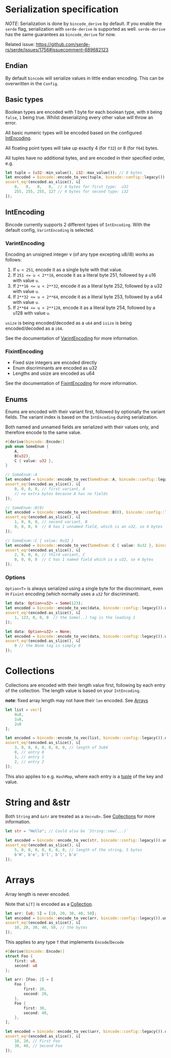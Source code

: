 # Serialization specification

*NOTE*: Serialization is done by `bincode_derive` by default. If you enable the `serde` flag, serialization with `serde-derive` is supported as well. `serde-derive` has the same guarantees as `bincode_derive` for now.

Related issue: <https://github.com/serde-rs/serde/issues/1756#issuecomment-689682123>

## Endian

By default `bincode` will serialize values in little endian encoding. This can be overwritten in the `Config`.

## Basic types

Boolean types are encoded with 1 byte for each boolean type, with `0` being `false`, `1` being true. Whilst deserializing every other value will throw an error.

All basic numeric types will be encoded based on the configured [IntEncoding](#intencoding).

All floating point types will take up exactly 4 (for `f32`) or 8 (for `f64`) bytes.

All tuples have no additional bytes, and are encoded in their specified order, e.g.
```rust
let tuple = (u32::min_value(), i32::max_value()); // 8 bytes
let encoded = bincode::encode_to_vec(tuple, bincode::config::legacy()).unwrap();
assert_eq!(encoded.as_slice(), &[
    0,   0,   0,   0,  // 4 bytes for first type:  u32
    255, 255, 255, 127 // 4 bytes for second type: i32
]);
```

## IntEncoding
Bincode currently supports 2 different types of `IntEncoding`. With the default config, `VarintEncoding` is selected.

### VarintEncoding
Encoding an unsigned integer v (of any type excepting u8/i8) works as follows:

1. If `u < 251`, encode it as a single byte with that value.
1. If `251 <= u < 2**16`, encode it as a literal byte 251, followed by a u16 with value `u`.
1. If `2**16 <= u < 2**32`, encode it as a literal byte 252, followed by a u32 with value `u`.
1. If `2**32 <= u < 2**64`, encode it as a literal byte 253, followed by a u64 with value `u`.
1. If `2**64 <= u < 2**128`, encode it as a literal byte 254, followed by a u128 with value `u`.

`usize` is being encoded/decoded as a `u64` and `isize` is being encoded/decoded as a `i64`.

See the documentation of [VarintEncoding](https://docs.rs/bincode/2.0.0-rc/bincode/config/struct.Configuration.html#method.with_variable_int_encoding) for more information.

### FixintEncoding

- Fixed size integers are encoded directly
- Enum discriminants are encoded as u32
- Lengths and usize are encoded as u64

See the documentation of [FixintEncoding](https://docs.rs/bincode/2.0.0-rc/bincode/config/struct.Configuration.html#method.with_fixed_int_encoding) for more information.

## Enums

Enums are encoded with their variant first, followed by optionally the variant fields. The variant index is based on the `IntEncoding` during serialization.

Both named and unnamed fields are serialized with their values only, and therefore encode to the same value.

```rust
#[derive(bincode::Encode)]
pub enum SomeEnum {
    A,
    B(u32),
    C { value: u32 },
}

// SomeEnum::A
let encoded = bincode::encode_to_vec(SomeEnum::A, bincode::config::legacy()).unwrap();
assert_eq!(encoded.as_slice(), &[
    0, 0, 0, 0, // first variant, A
    // no extra bytes because A has no fields
]);

// SomeEnum::B(0)
let encoded = bincode::encode_to_vec(SomeEnum::B(0), bincode::config::legacy()).unwrap();
assert_eq!(encoded.as_slice(), &[
    1, 0, 0, 0, // second variant, B
    0, 0, 0, 0  // B has 1 unnamed field, which is an u32, so 4 bytes
]);

// SomeEnum::C { value: 0u32 }
let encoded = bincode::encode_to_vec(SomeEnum::C { value: 0u32 }, bincode::config::legacy()).unwrap();
assert_eq!(encoded.as_slice(), &[
    2, 0, 0, 0, // third variant, C
    0, 0, 0, 0  // C has 1 named field which is a u32, so 4 bytes
]);
```

### Options
`Option<T>` is always serialized using a single byte for the discriminant, even in `Fixint` encoding (which normally uses a `u32` for discriminant).

```rust
let data: Option<u32> = Some(123);
let encoded = bincode::encode_to_vec(data, bincode::config::legacy()).unwrap();
assert_eq!(encoded.as_slice(), &[
    1, 123, 0, 0, 0  // the Some(..) tag is the leading 1
]);

let data: Option<u32> = None;
let encoded = bincode::encode_to_vec(data, bincode::config::legacy()).unwrap();
assert_eq!(encoded.as_slice(), &[
    0 // the None tag is simply 0
]);
```

# Collections

Collections are encoded with their length value first, following by each entry of the collection. The length value is based on your `IntEncoding`.

**note**: fixed array length may not have their `len` encoded. See [Arrays](#arrays)

```rust
let list = vec![
    0u8,
    1u8,
    2u8
];

let encoded = bincode::encode_to_vec(list, bincode::config::legacy()).unwrap();
assert_eq!(encoded.as_slice(), &[
    3, 0, 0, 0, 0, 0, 0, 0, // length of 3u64
    0, // entry 0
    1, // entry 1
    2, // entry 2
]);
```

This also applies to e.g. `HashMap`, where each entry is a [tuple](#basic-types) of the key and value.

# String and &str

Both `String` and `&str` are treated as a `Vec<u8>`. See [Collections](#collections) for more information.

```rust
let str = "Hello"; // Could also be `String::new(...)`

let encoded = bincode::encode_to_vec(str, bincode::config::legacy()).unwrap();
assert_eq!(encoded.as_slice(), &[
    5, 0, 0, 0, 0, 0, 0, 0, // length of the string, 5 bytes
    b'H', b'e', b'l', b'l', b'o'
]);
```

# Arrays

Array length is never encoded.

Note that `&[T]` is encoded as a [Collection](#collections).


```rust
let arr: [u8; 5] = [10, 20, 30, 40, 50];
let encoded = bincode::encode_to_vec(arr, bincode::config::legacy()).unwrap();
assert_eq!(encoded.as_slice(), &[
    10, 20, 30, 40, 50, // the bytes
]);

```

This applies to any type `T` that implements `Encode`/`Decode`

```rust
#[derive(bincode::Encode)]
struct Foo {
    first: u8,
    second: u8
};

let arr: [Foo; 2] = [
    Foo {
        first: 10,
        second: 20,
    },
    Foo {
        first: 30,
        second: 40,
    },
];

let encoded = bincode::encode_to_vec(&arr, bincode::config::legacy()).unwrap();
assert_eq!(encoded.as_slice(), &[
    10, 20, // First Foo
    30, 40, // Second Foo
]);
```

